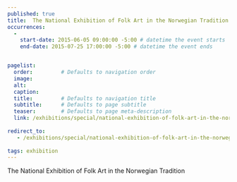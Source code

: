 ```yaml
---
published: true
title:  The National Exhibition of Folk Art in the Norwegian Tradition
occurrences:
  -
    start-date: 2015-06-05 09:00:00 -5:00 # datetime the event starts
    end-date: 2015-07-25 17:00:00 -5:00 # datetime the event ends


pagelist:
  order:         # Defaults to navigation order
  image: 
  alt:
  caption: 
  title:         # Defaults to navigation title
  subtitle:      # Defaults to page subtitle
  teaser:        # Defaults to page meta-description
  link: /exhibitions/special/national-exhibition-of-folk-art-in-the-norwegian-tradition/viewing/
  
redirect_to:
   - /exhibitions/special/national-exhibition-of-folk-art-in-the-norwegian-tradition/viewing/
 
tags: exhibition 
---
```

The National Exhibition of Folk Art in the Norwegian Tradition

